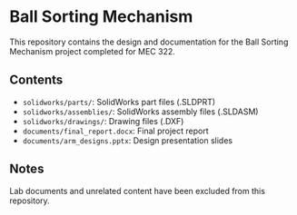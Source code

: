 # Ball Sorting Mechanism

This repository contains the design and documentation for the Ball Sorting Mechanism project completed for MEC 322.

## Contents

- `solidworks/parts/`: SolidWorks part files (.SLDPRT)
- `solidworks/assemblies/`: SolidWorks assembly files (.SLDASM)
- `solidworks/drawings/`: Drawing files (.DXF)
- `documents/final_report.docx`: Final project report
- `documents/arm_designs.pptx`: Design presentation slides

## Notes

Lab documents and unrelated content have been excluded from this repository.
